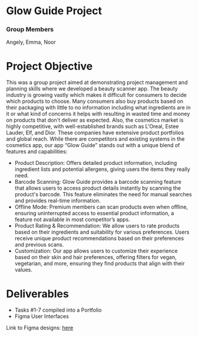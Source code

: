 # Glow Guide Project
### Group Members
Angely, Emma, Noor

# Project Objective
This was a group project aimed at demonstrating project management and planning skills where we developed a beauty scanner app. The beauty industry is growing vastly which makes it difficult for consumers to decide which products to choose. Many consumers also buy products based on their packaging with little to no information including what ingredients are in it or what kind of concerns it helps with resulting in wasted time and money on products that don't deliver as expected. Also, the cosmetics market is highly competitive, with well-established brands such as L'Oreal, Estee Lauder, Elf, and Dior. These companies have extensive product portfolios and global reach. While there are competitors and existing systems in the cosmetics app, our app “Glow Guide” stands out with a unique blend of features and capabilities:  

<ul>
  <li> Product Description: Offers detailed product information, including ingredient lists and potential allergens, giving users the items they really need. </li>
  <li> Barcode Scanning: Glow Guide provides a barcode scanning feature that allows users to access product details instantly by scanning the product's barcode. This feature eliminates the need for manual searches and provides real-time information. </li>
  <li> Offline Mode: Premium members can scan products even when offline, ensuring uninterrupted access to essential product information, a feature not available in most competitor’s apps.  </li>
  <li> Product Rating & Recommendation: We allow users to rate products based on their ingredients and suitability for various preferences. Users receive unique product recommendations based on their preferences and previous scans. </li>
  <li> Customization: Our app allows users to customize their experience based on their skin and hair preferences, offering filters for vegan, vegetarian, and more, ensuring they find products that align with their values. </li>
</ul>

# Deliverables
<ul> 
<li> Tasks #1-7 compiled into a Portfolio </li>
<li> Figma User Interfaces </li>
</ul>

Link to Figma designs: <a href="https://www.figma.com/design/PzdhNXPESNZHfRygCtXvvT/Glow-Guide-Scanner?node-id=0-1&t=EEJoN5AU3EQ5Jf22-1" target="_blank" rel="noopener noreferrer">here</a>

